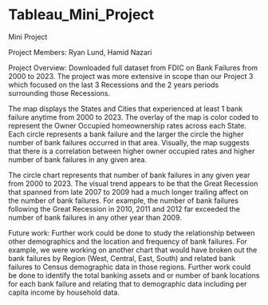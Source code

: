 # Tableau_Mini_Project
Mini Project

Project Members: Ryan Lund, Hamid Nazari

Project Overview: Downloaded full dataset from FDIC on Bank Failures from 2000 to 2023.
The project was more extensive in scope than our Project 3 which focused on the last 3 Recessions
and the 2 years periods surrounding those Recessions. 

The map displays the States and Cities that experienced at least 1 bank failure anytime from 2000 to 2023.
The overlay of the map is color coded to represent the Owner Occupied homeownership rates across each State.
Each circle represents a bank failure and the larger the circle the higher number of bank failures occurred in that area.
Visually, the map suggests that there is a correlation between higher owner occupied rates and higher number of bank failures 
in any given area. 

The circle chart represents that number of bank failures in any given year from 2000 to 2023. The visual trend appears to be that
the Great Recession that spanned from late 2007 to 2009 had a much longer trailing affect on the number of bank failures.
For example, the number of bank failures following the Great Recession in 2010, 2011 and 2012 far exceeded the number of bank failures
in any other year than 2009. 

Future work: 
Further work could be done to study the relationship between other demographics and the location and frequency of bank failures. 
For example, we were working on another chart that would have broken out the bank failures by Region (West, Central, East, South) and related 
bank failures to Census demographic data in those regions. Further work could be done to identify the total banking assets and or number of bank
locations for each bank failure and relating that to demographic data including per capita income by household data.


